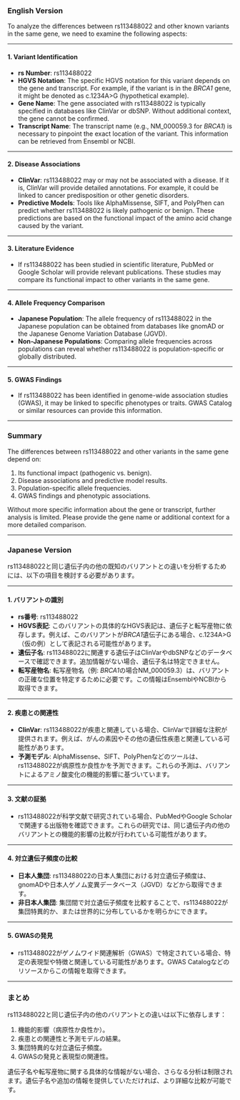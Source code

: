 ### English Version

To analyze the differences between rs113488022 and other known variants in the same gene, we need to examine the following aspects:

---

#### 1. **Variant Identification**
- **rs Number**: rs113488022
- **HGVS Notation**: The specific HGVS notation for this variant depends on the gene and transcript. For example, if the variant is in the *BRCA1* gene, it might be denoted as c.1234A>G (hypothetical example).
- **Gene Name**: The gene associated with rs113488022 is typically specified in databases like ClinVar or dbSNP. Without additional context, the gene cannot be confirmed.
- **Transcript Name**: The transcript name (e.g., NM_000059.3 for *BRCA1*) is necessary to pinpoint the exact location of the variant. This information can be retrieved from Ensembl or NCBI.

---

#### 2. **Disease Associations**
- **ClinVar**: rs113488022 may or may not be associated with a disease. If it is, ClinVar will provide detailed annotations. For example, it could be linked to cancer predisposition or other genetic disorders.
- **Predictive Models**: Tools like AlphaMissense, SIFT, and PolyPhen can predict whether rs113488022 is likely pathogenic or benign. These predictions are based on the functional impact of the amino acid change caused by the variant.

---

#### 3. **Literature Evidence**
- If rs113488022 has been studied in scientific literature, PubMed or Google Scholar will provide relevant publications. These studies may compare its functional impact to other variants in the same gene.

---

#### 4. **Allele Frequency Comparison**
- **Japanese Population**: The allele frequency of rs113488022 in the Japanese population can be obtained from databases like gnomAD or the Japanese Genome Variation Database (JGVD).
- **Non-Japanese Populations**: Comparing allele frequencies across populations can reveal whether rs113488022 is population-specific or globally distributed.

---

#### 5. **GWAS Findings**
- If rs113488022 has been identified in genome-wide association studies (GWAS), it may be linked to specific phenotypes or traits. GWAS Catalog or similar resources can provide this information.

---

### Summary
The differences between rs113488022 and other variants in the same gene depend on:
1. Its functional impact (pathogenic vs. benign).
2. Disease associations and predictive model results.
3. Population-specific allele frequencies.
4. GWAS findings and phenotypic associations.

Without more specific information about the gene or transcript, further analysis is limited. Please provide the gene name or additional context for a more detailed comparison.

---

### Japanese Version

rs113488022と同じ遺伝子内の他の既知のバリアントとの違いを分析するためには、以下の項目を検討する必要があります。

---

#### 1. **バリアントの識別**
- **rs番号**: rs113488022
- **HGVS表記**: このバリアントの具体的なHGVS表記は、遺伝子と転写産物に依存します。例えば、このバリアントが*BRCA1*遺伝子にある場合、c.1234A>G（仮の例）として表記される可能性があります。
- **遺伝子名**: rs113488022に関連する遺伝子はClinVarやdbSNPなどのデータベースで確認できます。追加情報がない場合、遺伝子名は特定できません。
- **転写産物名**: 転写産物名（例: *BRCA1*の場合NM_000059.3）は、バリアントの正確な位置を特定するために必要です。この情報はEnsemblやNCBIから取得できます。

---

#### 2. **疾患との関連性**
- **ClinVar**: rs113488022が疾患と関連している場合、ClinVarで詳細な注釈が提供されます。例えば、がんの素因やその他の遺伝性疾患と関連している可能性があります。
- **予測モデル**: AlphaMissense、SIFT、PolyPhenなどのツールは、rs113488022が病原性か良性かを予測できます。これらの予測は、バリアントによるアミノ酸変化の機能的影響に基づいています。

---

#### 3. **文献の証拠**
- rs113488022が科学文献で研究されている場合、PubMedやGoogle Scholarで関連する出版物を確認できます。これらの研究では、同じ遺伝子内の他のバリアントとの機能的影響の比較が行われている可能性があります。

---

#### 4. **対立遺伝子頻度の比較**
- **日本人集団**: rs113488022の日本人集団における対立遺伝子頻度は、gnomADや日本人ゲノム変異データベース（JGVD）などから取得できます。
- **非日本人集団**: 集団間で対立遺伝子頻度を比較することで、rs113488022が集団特異的か、または世界的に分布しているかを明らかにできます。

---

#### 5. **GWASの発見**
- rs113488022がゲノムワイド関連解析（GWAS）で特定されている場合、特定の表現型や特徴と関連している可能性があります。GWAS Catalogなどのリソースからこの情報を取得できます。

---

### まとめ
rs113488022と同じ遺伝子内の他のバリアントとの違いは以下に依存します：
1. 機能的影響（病原性か良性か）。
2. 疾患との関連性と予測モデルの結果。
3. 集団特異的な対立遺伝子頻度。
4. GWASの発見と表現型の関連性。

遺伝子名や転写産物に関する具体的な情報がない場合、さらなる分析は制限されます。遺伝子名や追加の情報を提供していただければ、より詳細な比較が可能です。